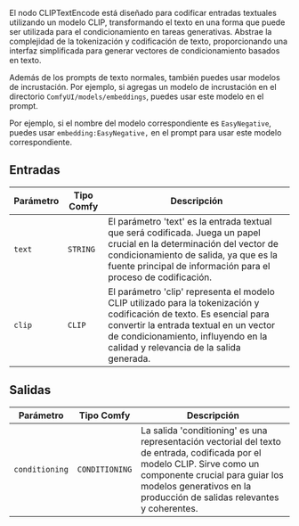 El nodo CLIPTextEncode está diseñado para codificar entradas textuales utilizando un modelo CLIP, transformando el texto en una forma que puede ser utilizada para el condicionamiento en tareas generativas. Abstrae la complejidad de la tokenización y codificación de texto, proporcionando una interfaz simplificada para generar vectores de condicionamiento basados en texto.

Además de los prompts de texto normales, también puedes usar modelos de incrustación. Por ejemplo, si agregas un modelo de incrustación en el directorio `ComfyUI/models/embeddings`, puedes usar este modelo en el prompt.

Por ejemplo, si el nombre del modelo correspondiente es `EasyNegative`, puedes usar `embedding:EasyNegative,` en el prompt para usar este modelo correspondiente.

## Entradas

| Parámetro | Tipo Comfy | Descripción |
|-----------|-------------|-------------|
| `text`    | `STRING`    | El parámetro 'text' es la entrada textual que será codificada. Juega un papel crucial en la determinación del vector de condicionamiento de salida, ya que es la fuente principal de información para el proceso de codificación. |
| `clip`    | `CLIP`      | El parámetro 'clip' representa el modelo CLIP utilizado para la tokenización y codificación de texto. Es esencial para convertir la entrada textual en un vector de condicionamiento, influyendo en la calidad y relevancia de la salida generada. |

## Salidas

| Parámetro | Tipo Comfy  | Descripción |
|-----------|--------------|-------------|
| `conditioning` | `CONDITIONING` | La salida 'conditioning' es una representación vectorial del texto de entrada, codificada por el modelo CLIP. Sirve como un componente crucial para guiar los modelos generativos en la producción de salidas relevantes y coherentes. |
